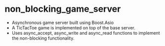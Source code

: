 # non_blocking_game_server
- Asynchronous game server built using Boost.Asio
- A TicTacToe game is implemented on top of the base server. 
- Uses async_accept, async_write and async_read functions to implement the non-blocking functionality.
